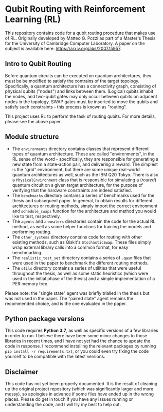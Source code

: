 # Qubit Routing with Reinforcement Learning (RL)

This repository contains code for a qubit routing procedure that makes use of RL. Originally developed by Matteo G. Pozzi as part of a Master's Thesis for the University of Cambridge Computer Laboratory. A paper on the subject is available here: https://arxiv.org/abs/2007.15957.

## Intro to Qubit Routing

Before quantum circuits can be executed on quantum architectures, they must be be modified to satisfy the contrains of the target topology. Specifically, a quantum architecture has a connectivity graph, consisting of physical qubits ("nodes") and links between them. (Logical) qubits inhabit the nodes, and two-qubit gates may only occur between qubits on adjacent nodes in the topology. SWAP gates must be inserted to move the qubits and satisfy such constraints - this process is known as "routing".

This project uses RL to perform the task of routing qubits. For more details, please see the above paper.


## Module structure

- The `environments` directory contains classes that represent different types of quantum architecture. These are called "environments", in the RL sense of the word - specifically, they are responsible for generating a new state from a state-action pair, and delivering a reward. The simplest is the "grid" environment, but there are some unique real-world quantum architectures as well, such as the IBM Q20 Tokyo. There is also a `PhysicalEnvironment` class that is responsible for simulating a (_routed_) quantum circuit on a given target architecture, for the purpose of verifying that the hardware constraints are indeed satisfied.
- The `benchmarks` directory contains a series of benchmarks used for the thesis and subsequent paper. In general, to obtain results for different architectures or routing methods, simply import the correct environment and `schedule_swaps` function for the architecture and method you would like to test, respectively.
- The `agents` and `annealers` directories contain the code for the actual RL method, as well as some helper functions for training the models and performing routing.
- The `other_systems` directory contains code for routing with other existing methods, such as Qiskit's `StochasticSwap`. These files simply wrap external library calls into a common format, for easy benchmarking.
- The `realistic_test_set` directory contains a series of `.qasm` files that were used in the paper to benchmark the different routing methods.
- The `utils` directory contains a series of utilities that were useful throughout the thesis, as well as some static heuristics (which were used in the initial phase of the thesis) and a simple implementation of a PER memory tree.

Please note: the "single state" agent was briefly trialled in the thesis but was not used in the paper. The "paired state" agent remains the recommended choice, and is the one evaluated in the paper.


## Python package versions

This code requires **Python 3.7**, as well as specific versions of a few libraries in order to run. I believe there have been some minor changes to those libraries in recent times, and I have not yet had the chance to update the code in response. I recommend installing the relevant packages by running `pip install -r requirements.txt`, or you could even try fixing the code yourself to be compatible with the latest versions.


## Disclaimer

This code has not yet been properly documented. It is the result of cleaning up the original project repository (which was significantly larger and more messy), so apologies in advance if some files have ended up in the wrong places. Please do get in touch if you have any issues running or understanding the code, and I will try my best to help out.
